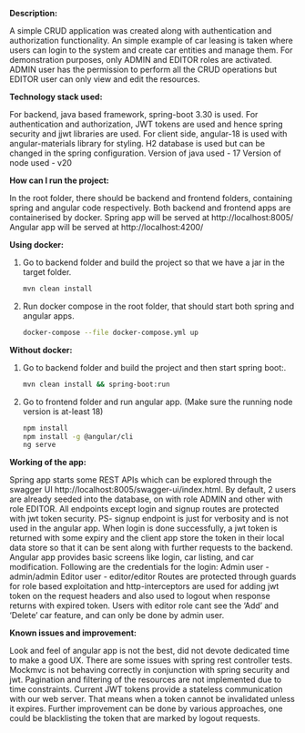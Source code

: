 **Description:**

A simple CRUD application was created along with authentication and authorization functionality. An simple example of car leasing is taken where users can login to the system and create car entities and manage them. For demonstration purposes, only ADMIN and EDITOR roles are activated. ADMIN user has the permission to perform all the CRUD operations but EDITOR user can only view and edit the resources.


**Technology stack used:**

For backend, java based framework, spring-boot 3.30 is used. For authentication and authorization, JWT tokens are used and hence spring security and jjwt libraries are used.
For client side, angular-18 is used with angular-materials library for styling. H2 database is used but can be changed in the spring configuration.
Version of java used - 17
Version of node used - v20


**How can I run the project:**

In the root folder, there should be backend and frontend folders, containing spring and angular code respectively. Both backend and frontend apps are containerised by docker. 
Spring app will be served at http://localhost:8005/
Angular app will be served at http://localhost:4200/


**Using docker:**
1) Go to backend folder and build the project so that we have a jar in the target folder.    
   ```sh
   mvn clean install
   ```
3) Run docker compose in the root folder, that should start both spring and angular apps.
   ```sh
   docker-compose --file docker-compose.yml up
   ```
   
**Without docker:**
1) Go to backend folder and build the project and then start spring boot:.   
   ```sh
   mvn clean install && spring-boot:run
   ```
3) Go to frontend folder and run angular app. (Make sure the running node version is at-least 18)
   ```sh
   npm install	     
   npm install -g @angular/cli
   ng serve 
    ```

**Working of the app:**

Spring app starts some REST APIs which can be explored through the swagger UI http://localhost:8005/swagger-ui/index.html. 
By default, 2 users are already seeded into the database, on with role ADMIN and other with role EDITOR.
All endpoints except login and signup routes are protected with jwt token security. PS- signup endpoint is just for verbosity and is not used in the angular app.
When login is done successfully, a jwt token is returned with some expiry and the client app store the token in their local data store so that it can be sent along with further requests to the backend.
Angular app provides basic screens like login, car listing, and car modification. Following are the credentials for the login:
Admin user - admin/admin
Editor user - editor/editor
Routes are protected through guards for role based exploitation and http-interceptors are used for adding jwt token on the request headers and also used to logout when response returns with expired token.
Users with editor role cant see the ‘Add’ and ‘Delete’ car feature, and can only be done by admin user.


**Known issues and improvement:**

Look and feel of angular app is not the best, did not devote dedicated time to make a good UX.
There are some issues with spring rest controller tests. Mockmvc is not behaving correctly in conjunction with spring security and jwt.
Pagination and filtering of the resources are not implemented due to time constraints.
Current JWT tokens provide a stateless communication with our web server. That means when a token cannot be invalidated unless it expires. Further improvement can be done by various approaches, one could be blacklisting the token that are marked by logout requests. 
